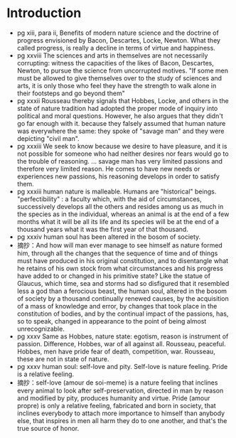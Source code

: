 # Introduction

* pg xiii, para ii,
  Benefits of modern nature science and the doctrine of progress envisioned
  by Bacon, Descartes, Locke, Newton. What they called progress, is really a decline in
  terms of virtue and happiness.
* pg xxviii The sciences and arts in themselves are not necessarily corrupting:
  witness the capacities of the likes of Bacon, Descartes, Newton, to pursue
  the science from uncorrupted motives. "If some men must be allowed to give
  themselves over to the study of sciences and arts, it is only those who feel
  they have the strength to walk alone in their footsteps and go beyond them"
* pg xxxii Rousseau thereby signals that Hobbes, Locke, and others in the state
  of nature tradition had adopted the proper mode of inquiry into political and
  moral questions. However, he also argues that they didn't go far enough with
  it. because they falsely assumed that human nature was everywhere the same:
  they spoke of "savage man" and they were depicting "civil man".
* pg xxxiii We seek to know because we desire to have pleasure, and it is not
  possible for someone who had neither desires nor fears would go to the trouble
  of reasoning. ... savage man has very limited passions and therefore very
  limited reason. He comes to have new needs or experiences new passions, his
  reasoning develops in order to satisfy them.
* pg xxxiii human nature is malleable. Humans are "historical" beings. "perfectibility"
  : a faculty which, with the aid of circumstances, successively develops all
  the others and resides among us as much in the species as in the individual,
  whereas an animal is at the end of a few months what it will be all its life
  and its species will be at the end of a thousand years what it was the first
  year of that thousand.
* pg xxxiv human soul has been altered in the bosom of society.
* 摘抄：And how will man ever manage to see himself as nature formed him, through
  all the changes that the sequence of time and of things must have produced
  in his original constitution, and to disentangle what he retains of his own
  stock from what circumstances and his progress have added to or changed in
  his primitive state? Like the statue of Glaucus, which time, sea and storms
  had so disfigured that it resembled less a god than a ferocious beast, the human
  soul, altered in the bosom of society by a thousand continually renewed causes,
  by the acquisition of a mass of knowledge and error, by changes that took place
  in the constitution of bodies, and by the continual impact of the passions, has,
  so to speak, changed in appearance to the point of being almost unrecognizable.
* pg xxxv Same as Hobbes, nature state: egotism, reason is instrument of passion.
  Difference, Hobbes, war of all against all. Rousseau, peaceful. Hobbes, men
  have pride fear of death, competition, war. Rousseau, these are not in state
  of nature.
* pg xxxv human soul: self-love and pity. Self-love is nature feeling. Pride is
  a relative feeling.
* 摘抄：self-love (amour de soi-meme) is a nature feeling that inclines every
  animal to look after self-preservation, directed in man by reason and modified
  by pity, produces humanity and virtue. Pride (amour propre) is only a relative
  feeling, fabricated and born in society, that inclines everybody to attach
  more importance to himself than anybody else, that inspires in men all harm
  they do to one another, and that's the true source of honor.

